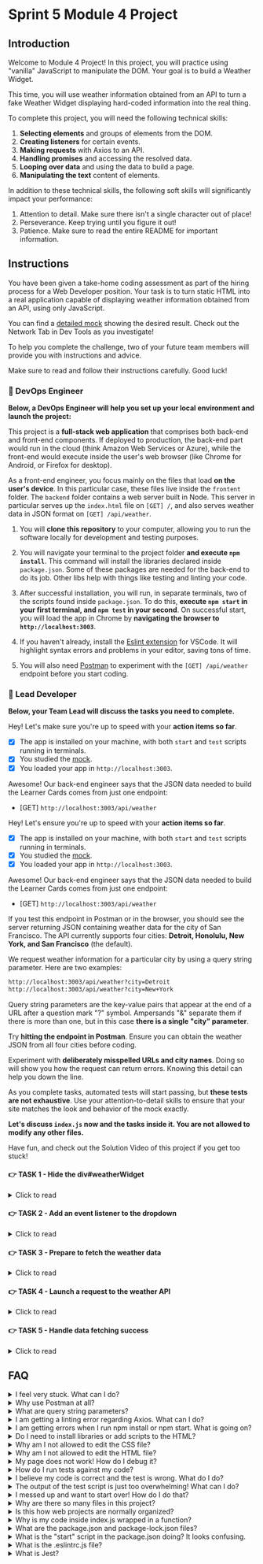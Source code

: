 # Sprint 5 Module 4 Project

## Introduction

Welcome to Module 4 Project! In this project, you will practice using "vanilla" JavaScript to manipulate the DOM. Your goal is to build a Weather Widget.

This time, you will use weather information obtained from an API to turn a fake Weather Widget displaying hard-coded information into the real thing.

To complete this project, you will need the following technical skills:

1. **Selecting elements** and groups of elements from the DOM.
1. **Creating listeners** for certain events.
1. **Making requests** with Axios to an API.
1. **Handling promises** and accessing the resolved data.
1. **Looping over data** and using the data to build a page.
1. **Manipulating the text** content of elements.

In addition to these technical skills, the following soft skills will significantly impact your performance:

1. Attention to detail. Make sure there isn't a single character out of place!
1. Perseverance. Keep trying until you figure it out!
1. Patience. Make sure to read the entire README for important information.

## Instructions

You have been given a take-home coding assessment as part of the hiring process for a Web Developer position. Your task is to turn static HTML into a real application capable of displaying weather information obtained from an API, using only JavaScript.

You can find a [detailed mock](https://w-s5m4-project.herokuapp.com/) showing the desired result. Check out the Network Tab in Dev Tools as you investigate!

To help you complete the challenge, two of your future team members will provide you with instructions and advice.

Make sure to read and follow their instructions carefully. Good luck!

### 💾 DevOps Engineer

**Below, a DevOps Engineer will help you set up your local environment and launch the project:**

This project is a **full-stack web application** that comprises both back-end and front-end components. If deployed to production, the back-end part would run in the cloud (think Amazon Web Services or Azure), while the front-end would execute inside the user's web browser (like Chrome for Android, or Firefox for desktop).

As a front-end engineer, you focus mainly on the files that load **on the user's device**. In this particular case, these files live inside the `frontent` folder. The `backend` folder contains a web server built in Node. This server in particular serves up the `index.html` file on `[GET] /`, and also serves weather data in JSON format on `[GET] /api/weather`.

1. You will **clone this repository** to your computer, allowing you to run the software locally for development and testing purposes.

1. You will navigate your terminal to the project folder **and execute `npm install`**. This command will install the libraries declared inside `package.json`. Some of these packages are needed for the back-end to do its job. Other libs help with things like testing and linting your code.

1. After successful installation, you will run, in separate terminals, two of the scripts found inside `package.json`. To do this, **execute `npm start` in your first terminal, and `npm test` in your second**. On successful start, you will load the app in Chrome by **navigating the browser to `http://localhost:3003`**.

1. If you haven't already, install the [Eslint extension](https://marketplace.visualstudio.com/items?itemName=dbaeumer.vscode-eslint) for VSCode. It will highlight syntax errors and problems in your editor, saving tons of time.

1. You will also need [Postman](https://www.postman.com/downloads/) to experiment with the `[GET] /api/weather` endpoint before you start coding.

### 🥷 Lead Developer

**Below, your Team Lead will discuss the tasks you need to complete.**

Hey! Let's make sure you're up to speed with your **action items so far**.

- [x] The app is installed on your machine, with both `start` and `test` scripts running in terminals.
- [x] You studied the [mock](https://w-s5m4-project.herokuapp.com/).
- [x] You loaded your app in `http://localhost:3003`.

Awesome! Our back-end engineer says that the JSON data needed to build the Learner Cards comes from just one endpoint:

- [GET] `http://localhost:3003/api/weather`

Hey! Let's ensure you're up to speed with your **action items so far**.

- [x] The app is installed on your machine, with both `start` and `test` scripts running in terminals.
- [x] You studied the [mock](https://w-s5m4-project.herokuapp.com/).
- [x] You loaded your app in `http://localhost:3003`.

Awesome! Our back-end engineer says that the JSON data needed to build the Learner Cards comes from just one endpoint:

- [GET] `http://localhost:3003/api/weather`

If you test this endpoint in Postman or in the browser, you should see the server returning JSON containing weather data for the city of San Francisco. The API currently supports four cities: **Detroit, Honolulu, New York, and San Francisco** (the default).

We request weather information for a particular city by using a query string parameter. Here are two examples:

```txt
http://localhost:3003/api/weather?city=Detroit
http://localhost:3003/api/weather?city=New+York
```

Query string parameters are the key-value pairs that appear at the end of a URL after a question mark "?" symbol. Ampersands "&" separate them if there is more than one, but in this case **there is a single "city" parameter**.

Try **hitting the endpoint in Postman**. Ensure you can obtain the weather JSON from all four cities before coding.

Experiment with **deliberately misspelled URLs and city names**. Doing so will show you how the request can return errors. Knowing this detail can help you down the line.

As you complete tasks, automated tests will start passing, but **these tests are not exhaustive**. Use your attention-to-detail skills to ensure that your site matches the look and behavior of the mock exactly.

**Let's discuss `index.js` now and the tasks inside it. You are not allowed to modify any other files.**

Have fun, and check out the Solution Video of this project if you get too stuck!

#### 👉 TASK 1 - Hide the div#weatherWidget

<details>
  <summary>Click to read</summary>

  ---

  The div#weatherWidget element should only render once a city is requested. Use an inline style to set a display to "none" to hide before making a request.

  ❗ In a future task, you will make it so that the display reverts to "block" on successful weather data retrieval.

  ---

</details>

#### 👉 TASK 2 - Add an event listener to the dropdown

<details>
  <summary>Click to read</summary>

  ---

1. Research **what type** of event fires when a user selects an option using the dropdown.

1. Add an **event listener** to the dropdown that listens for this event involved in selecting a city, and log something to the console.

1. Research how to use JavaScript within the listener to find out **which city was selected**, and log its name to the console.

❗ It's possible more than one type of event could be used—research pros and cons of each.

  ---

</details>

#### 👉 TASK 3 - Prepare to fetch the weather data

<details>
  <summary>Click to read</summary>

  ---

Because fetching operations can take anywhere from milliseconds to several seconds, it's customary to perform some DOM surgery just before launching the API request that shows the app is waiting for the response.

Always working inside your event listener:

1. Disable the dropdown after researching how. We want users making a new selection **after** the weather data for the selected location arrives!

1. Modify the inline style on the **div#weatherWidget** by setting display to 'none'. Whenever a user selects a new city, the widget should hide until the request succeeds.

1. Inject text content into p.info that reads `Fetching weather data...`. This text acts as loading indicator. Research shows users don't mind waiting for a bit, *as long as they're properly informed and entertained* by spinners, "wait" messages, and animations.

❗ These little things don't sound very interesting but are, in fact, very important for a good user experience. Most users on the planet leverage slow networks and slow hardware.

  ---

</details>

#### 👉 TASK 4 - Launch a request to the weather API

<details>
  <summary>Click to read</summary>

  ---

1. **Form a proper URL** using your JavaScript skills, and then use Axios to initiate a GET request to the URL. Make sure to request the weather for the correct city! You can find out which city got selected by inspecting `event.target.value` inside your event listener.

1. Use Axios to make a GET request to the API.

1. Handle promise rejection by logging the `error.message` to the console or by setting a [break point](https://developer.mozilla.org/en-US/docs/Web/JavaScript/Reference/Statements/debugger) in the code.

❗ You can test your error logging code by deliberately mistyping the URL to [get a 404 "Not Found" error](./images/error-console.png).

❗ You can also see failures in Dev Tool's [Network tab](./images/error-networktab.png). In this example, the server returns JSON data containing an error message.

❗ We will handle successful requests in the next task.

  ---

</details>

#### 👉 TASK 5 - Handle data fetching success

<details>
  <summary>Click to read</summary>

  ---

Now that the data is available, some house-keeping operations are needed before we start working with the weather data:

1. Empty out the text content of **p.info**.

1. Re-enable the **dropdown**.

1. Modify the inline style on the **div#weatherWidget** to make the element visible again.

Finally, the main course! Use the API data to inject the correct information into the DOM, replacing the "placeholder" information in the HTML.

Raw JSON **rarely can be used in the DOM unchanged**. More often than not, you'll need to transform the data before updating the DOM.

For example, the `weather_description` needs to be **translated into the proper emoji**, by using a mapping object found inside `index.js`:

```js
let descriptions = [
  ["Sunny", "☀️"],
  ["Cloudy", "☁️"],
  ["Rainy", "🌧️"],
  ["Thunderstorm", "⛈️"],
  ["Snowy", "❄️"],
  ["Partly Cloudy", "⛅️"],
]
```

Use your JavaScript powers to extract the emoji for a given `weather_description`.

Another complication is that the dates are in the `yyyy-mm-dd` format. JavaScript can be used to figure out which day of the week a given date corresponds to. But since time-related code can be particularly tricky, it's OK to ask ChatGPT for a bit of help here, as long as you study the code it produces to the point where you can re-write it yourself.

❗ Match the mock exactly! If, for example, an element should contain the text "Thursday", then the text "thurday" is incorrect. Be very detail-oriented.

  ---

</details>

## FAQ

<details>
  <summary>I feel very stuck. What can I do?</summary>

Check out the Solution Video for this project in your learning platform. In it, an industry expert will walk you through their thinking in detail while they solve the tasks. The Solution Videos are highly recommended even if you are not stuck: you will learn lots of tricks.

</details>

<details>
  <summary>Why use Postman at all?</summary>

Understanding the behavior of real-world APIs is crucial when working with Axios code. Before diving into the code, it's beneficial to familiarize yourself with the endpoints and what they return. Postman enables you to efficiently conduct manual tests and offers  comfortable interface to quickly observe the success or failure of requests, making it an invaluable tool in API development.

</details>

<details>
  <summary>What are query string parameters?</summary>

They are a mechanism for the client to send **non-sensitive data** (never credit card numbers, passwords, etc) to a server, which can read it and do something with it. For example, this is how the search term travels to Google when we make a search. For more information, give ChatGPT the following prompt: "How would you explain query string parameters to an audience of new web developers?"

</details>

<details>
  <summary>I am getting a linting error regarding Axios. What can I do?</summary>

Axios is loaded on the window object by another script in the HTML, and Eslint doesn't know this and considers it a variable that we are trying to use without having declared it first. If you need to disable Eslint for a particular line, add this comment **at the end of the line**:

```js
// eslint-disable-line
```

</details>

<details>
  <summary>I am getting errors when I run npm install or npm start. What is going on?</summary>

This project requires Node to be correctly installed on your computer to work. Your learning materials should have covered the installation of Node. Sometimes Node can be installed but misconfigured. You can try executing `npm run fixit` (check `package.json` to see what this does), but if Node errors are recurrent, it indicates something is wrong with your machine or configuration, so you should request assistance from learner assistants.

</details>

<details>
  <summary>Do I need to install libraries or add scripts to the HTML?</summary>

No. Everything you need should be installed already, including Axios.

</details>

<details>
  <summary>Why am I not allowed to edit the CSS file?</summary>

The CSS is the domain of a different team, and in this particular project we're not supposed to touch it. Do not use inline styles to get around this limitation.

</details>

<details>
  <summary>Why am I not allowed to edit the HTML file?</summary>

This particular part of the product is a Single Page Application, so the HTML is mostly empty and the page is generated automatically using JavaScript and raw data. We would not want to manually edit HTML files in a website that changed all the time! It would be untenable.

</details>

<details>
  <summary>My page does not work! How do I debug it?</summary>

Save your changes and reload the site in Chrome. If your code has a syntax problem, the app will print error messages in the console. Focus on the first message. Place console logs right before the crash site (errors usually inform of the line number where the problem originates) and see if your variables contain the data you think they do.

Suppose there are no errors, but the page is not doing what it should. In that case, the debugging technique is similar: put console logs to ensure that the code you are working on is executing and check that all variables in the area hold the correct data.

</details>

<details>
  <summary>How do I run tests against my code?</summary>

Execute `npm test` in your terminal. If a particular test is giving you grief, don't jump straight to the code to try and fix it. Go to Chrome first, and make sure you can replicate the problem there. A problem we can reliably replicate is a problem mostly fixed.

</details>

<details>
  <summary>I believe my code is correct and the test is wrong. What do I do?</summary>

On occasion the test runner will get stuck. Use CTRL-C to kill the tests, and then `npm test` to launch them again. Try to reproduce the problem the test is complaining about by interacting with the site in Chrome, and do not code "to make the test happy". Code so that **your app does exactly what the mock does**. The tests are there for confirmation. Although it's possible that a particular test be flawed, statistically it's more likely that the bug is in your own code. Check all your texts to make sure they match the mock exactly! If the problem persists, please request assistance from learner assistants and instructors.

</details>

<details>
  <summary>The output of the test script is just too overwhelming! What can I do?</summary>

If you need to disable all tests except the one you are focusing on, edit the `mvp.test.js` file and, as an example, change `test('👉 focus on this', () => { etc })` to be `test.only('👉 focus on this', () => { etc })`. (Note the "only".)

</details>

<details>
  <summary>I messed up and want to start over! How do I do that?</summary>

**Do NOT delete your repository from GitHub!** Instead, commit frequently as you work. Make a commit whenever you achieve anything and the app isn't crashing in Chrome. This in practice creates restore points you can use should you wreak havoc with your app. If you find yourself in a mess, use git reset --hard to simply discard all changes to your code since your last commit. If you are dead-set on restarting the challenge from scratch, you can do this with Git as well, but it is advised that you request assistance from a learner assistant.

</details>

<details>
  <summary>Why are there so many files in this project?</summary>

Although a small, "old-fashioned" website might be made of just HTML, CSS and JS files, these days we mostly manage projects with Node and its package manager, NPM. Node apps typically have a `package.json` file and several other configuration files placed at the root of the project. This project also includes automated tests and a web server, which adds a little bit of extra complexity and files.

</details>

<details>
  <summary>Is this how web projects are normally organized?</summary>

Web projects can be organized in many ways and there aren't many standards. Some developers like the freedom, while others prefer to use opinionated frameworks, which can do a lot of magic but require folders and files be structured and named just so.

</details>

<details>
  <summary>Why is my code inside index.js wrapped in a function?</summary>

This way we can easily import your code as a single function in the `mvp.test.js` test suite. The export syntax is at the bottom of `index.js`.

</details>

<details>
  <summary>What are the package.json and package-lock.json files?</summary>

The `package.json` file contains meta-information about the project like its version number, scripts that the developer can execute, and a list of the dependencies that are downloaded when you execute `npm install`. There can be some wiggle room to allow newer versions of the dependencies to be installed, so the `package-lock.json` file, when present, makes sure the exact same versions of everything are used every time the project is installed from scratch.

</details>

<details>
  <summary>What is the "start" script in the package.json doing? It looks confusing.</summary>

Give ChatGPT the following input for a detailed breakdown:

```txt
Hello, I'm looking at a JavaScript project on GitHub, and inside the package.json file I am seeing the following "script":

"start": "fkill :3003 -s && node ./backend/server.js"

Can you explain in detail, but with simple terms, to an audience of inexperienced web developers, what the "start" script is doing?
```

</details>

<details>
  <summary>What is the .eslintrc.js file?</summary>

This file works in combination with the Eslint extension for VSCode to highlight syntax errors and problems in your code. By editing this file you can customize your linting rules.

</details>

<details>
  <summary>What is Jest?</summary>

Jest is a framework that allows you to write tests and execute them, to alert you very quickly of problems with the code. Jest can do in seconds what an entire Quality Assurance team would take hours or even days. In the context of the Sprint Challenge, Jest is used to check your code against specification and give you a grade (% of tests passing).

</details>

